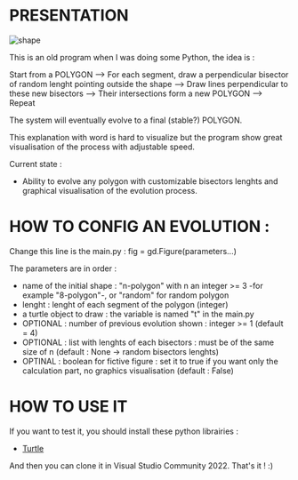 PRESENTATION
============

![shape](https://github.com/user-attachments/assets/3190fec2-6a00-42cd-8b5d-462f0913358e)

This is an old program when I was doing some Python, the idea is :

Start from a POLYGON --> For each segment, draw a perpendicular bisector of random lenght pointing outside the shape
--> Draw lines perpendicular to these new bisectors --> Their intersections form a new POLYGON --> Repeat

The system will eventually evolve to a final (stable?) POLYGON.

This explanation with word is hard to visualize but the program show great visualisation of the process with adjustable speed.

Current state : 

- Ability to evolve any polygon with customizable bisectors lenghts and graphical visualisation of the evolution process.

HOW TO CONFIG AN EVOLUTION : 
==========================

Change this line is the main.py : 
fig = gd.Figure(parameters...)

The parameters are in order : 

- name of the initial shape : "n-polygon" with n an integer >= 3 -for example "8-polygon"-, or "random" for random polygon
- lenght : lenght of each segment of the polygon (integer)
- a turtle object to draw : the variable is named "t" in the main.py
- OPTIONAL : number of previous evolution shown : integer >= 1 (default = 4)
- OPTIONAL : list with lenghts of each bisectors : must be of the same size of n (default : None -> random bisectors lenghts)
- OPTINAL : boolean for fictive figure : set it to true if you want only the calculation part, no graphics visualisation (default : False)

HOW TO USE IT
=============

If you want to test it, you should install these python librairies :  

* [Turtle](https://docs.python.org/3/library/turtle.html)
  
And then you can clone it in Visual Studio Community 2022. That's it ! :)
